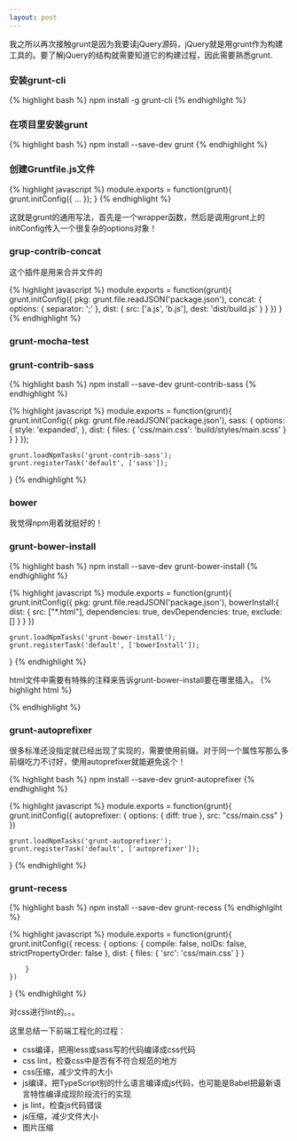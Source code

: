 ```yaml
---
layout: post
---
```


我之所以再次接触grunt是因为我要读jQuery源码，jQuery就是用grunt作为构建工具的。要了解jQuery的结构就需要知道它的构建过程，因此需要熟悉grunt.  

### 安装grunt-cli
{% highlight bash %}
npm install -g grunt-cli
{% endhighlight %}

### 在项目里安装grunt
{% highlight bash %}
npm install --save-dev grunt
{% endhighlight %}

### 创建Gruntfile.js文件
{% highlight javascript %}
module.exports = function(grunt){
    grunt.initConfig({
        ...
    });
}
{% endhighlight %}

这就是grunt的通用写法，首先是一个wrapper函数，然后是调用grunt上的initConfig传入一个很复杂的options对象！  

### grup-contrib-concat
这个插件是用来合并文件的  

{% highlight javascript %}
module.exports = function(grunt){
    grunt.initConfig({
        pkg: grunt.file.readJSON('package.json'),
        concat: {
            options: {
                separator: ';'
            },
            dist: {
                src: ['a.js', 'b.js'],
                dest: 'dist/build.js'
            }
        }
    })
}
{% endhighlight %}

### grunt-mocha-test


### grunt-contrib-sass
{% highlight bash %}
npm install --save-dev grunt-contrib-sass
{% endhighlight %}

{% highlight javascript %}
module.exports = function(grunt){
    grunt.initConfig({
        pkg: grunt.file.readJSON('package.json'),
        sass: {
            options: {
                style: 'expanded',
            },
            dist: {
                files: {
                    'css/main.css': 'build/styles/main.scss'
                }
            }
        }
    });

    grunt.loadNpmTasks('grunt-contrib-sass');
    grunt.registerTask('default', ['sass']);
}
{% endhighlight %}
### bower
我觉得npm用着就挺好的！  

### grunt-bower-install 
{% highlight bash %}
npm install --save-dev grunt-bower-install
{% endhighlight %}

{% highlight javascript %}
module.exports = function(grunt){
    grunt.initConfig({
        pkg: grunt.file.readJSON('package.json'),
        bowerInstall:{
            dist: {
                src: ["*.html"],
                dependencies: true,
                devDependencies: true,
                exclude: []
            }
        }
    })

    grunt.loadNpmTasks('grunt-bower-install');
    grunt.registerTask('default', ['bowerInstall']);
}
{% endhighlight %}

html文件中需要有特殊的注释来告诉grunt-bower-install要在哪里插入。
{% highlight html %}
<!-- bower:css -->
<!-- endbower -->

<!-- bower:js -->
<!-- endbower -->
{% endhighlight %}

### grunt-autoprefixer
很多标准还没指定就已经出现了实现的，需要使用前缀。对于同一个属性写那么多前缀吃力不讨好，使用autoprefixer就能避免这个！  

{% highlight bash %}
npm install --save-dev grunt-autoprefixer
{% endhighlight %}

{% highlight javascript %}
module.exports = function(grunt){
    grunt.initConfig({
        autoprefixer: {
            options: {
                diff: true
            },
            src: "css/main.css"
        }
    })

    grunt.loadNpmTasks('grunt-autoprefixer');
    grunt.registerTask('default', ['autoprefixer']);
}
{% endhighlight %}

### grunt-recess
{% highlight bash %}
npm install --save-dev grunt-recess 
{% endhighlgiht %}

{% highlight javascript %}
module.exports = function(grunt){
    grunt.initConfig({
        recess: {
            options: {
                compile: false,
                noIDs: false,
                strictPropertyOrder: false
            },
            dist: {
                files: {
                    'src': 'css/main.css'
                }
            }

        }
    })
}
{% endhighlight %}

对css进行lint的。。。

这里总结一下前端工程化的过程：
- css编译，把用less或sass写的代码编译成css代码
- css lint，检查css中是否有不符合规范的地方
- css压缩，减少文件的大小
- js编译，把TypeScript别的什么语言编译成js代码，也可能是Babel把最新语言特性编译成现阶段流行的实现
- js lint，检查js代码错误
- js压缩，减少文件大小
- 图片压缩


